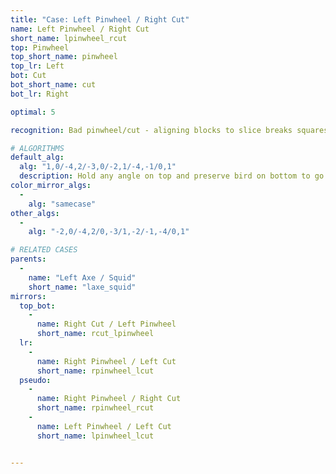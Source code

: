 ```yaml
---
title: "Case: Left Pinwheel / Right Cut"
name: Left Pinwheel / Right Cut
short_name: lpinwheel_rcut
top: Pinwheel
top_short_name: pinwheel
top_lr: Left
bot: Cut
bot_short_name: cut
bot_lr: Right

optimal: 5

recognition: Bad pinwheel/cut - aligning blocks to slice breaks squareshape.

# ALGORITHMS
default_alg:
  alg: "1,0/-4,2/-3,0/-2,1/-4,-1/0,1"
  description: Hold any angle on top and preserve bird on bottom to go to axe/squid.
color_mirror_algs:
  -
    alg: "samecase"
other_algs:
  -
    alg: "-2,0/-4,2/0,-3/1,-2/-1,-4/0,1"

# RELATED CASES
parents:
  -
    name: "Left Axe / Squid"
    short_name: "laxe_squid"
mirrors:
  top_bot:
    -
      name: Right Cut / Left Pinwheel
      short_name: rcut_lpinwheel
  lr:
    -
      name: Right Pinwheel / Left Cut
      short_name: rpinwheel_lcut
  pseudo:
    -
      name: Right Pinwheel / Right Cut
      short_name: rpinwheel_rcut
    -
      name: Left Pinwheel / Left Cut
      short_name: lpinwheel_lcut


---
```


